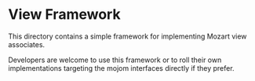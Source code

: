 # View Framework

This directory contains a simple framework for implementing Mozart view
associates.

Developers are welcome to use this framework or to roll their own
implementations targeting the mojom interfaces directly if they prefer.
